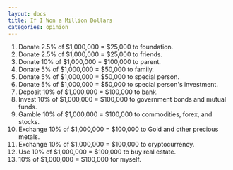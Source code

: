 ```yaml
---
layout: docs
title: If I Won a Million Dollars
categories: opinion
---
```


1.  Donate 2.5% of $1,000,000 = $25,000 to foundation.
2.  Donate 2.5% of $1,000,000 = $25,000 to friends.
3.  Donate 10% of $1,000,000 = $100,000 to parent.
4.  Donate 5% of $1,000,000 = $50,000 to family.
5.  Donate 5% of $1,000,000 = $50,000 to special person.
6.  Donate 5% of $1,000,000 = $50,000 to special person's investment.
7.  Deposit 10% of $1,000,000 = $100,000 to bank.
8.  Invest 10% of $1,000,000 = $100,000 to government bonds and mutual funds.
9.  Gamble 10% of $1,000,000 = $100,000 to commodities, forex, and stocks.
10.  Exchange 10% of $1,000,000 = $100,000 to Gold and other precious metals.
11.  Exchange 10% of $1,000,000 = $100,000 to cryptocurrency.
12.  Use 10% of $1,000,000 = $100,000 to buy real estate.
13.  10% of $1,000,000 = $100,000 for myself.